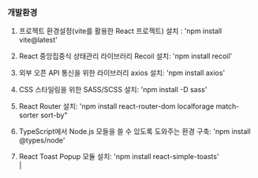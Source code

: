 ### 개발환경

1. 프로젝트 환경설정(vite를 활용한 React 프로젝트) 설치 : 'npm install vite@latest' <br />

2. React 중앙집중식 상태관리 라이브러리 Recoil 설치: 'npm install recoil' <br />

3. 외부 오픈 API 통신을 위한 라이브러리 axios 설치: 'npm install axios' <br />

4. CSS 스타일링을 위한 SASS/SCSS 설치: 'npm install -D sass' <br />

5. React Router 설치: 'npm install react-router-dom localforage match-sorter sort-by" <br />

6. TypeScript에서 Node.js 모들을 쓸 수 있도록 도와주는 환경 구축: 'npm install @types/node' <br />

7. React Toast Popup 모듈 설치: 'npm install react-simple-toasts' <br />|

